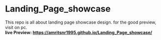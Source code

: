 # Landing_Page_showcase
This repo is all about landing page showcase design. 
for the good preview, visit on pc. <br>
<b>live Preview:  https://amritsnr1995.github.io/Landing_Page_showcase/</b>
